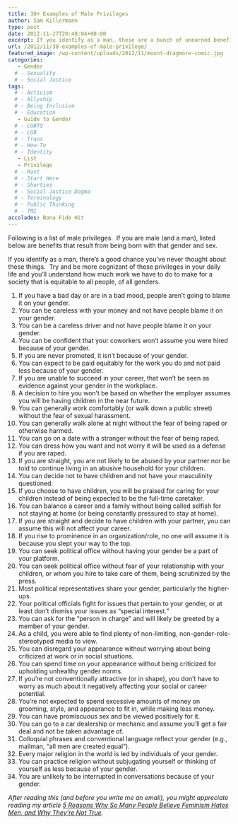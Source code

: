 ```yaml
---
title: 30+ Examples of Male Privileges
author: Sam Killermann
type: post
date: 2012-11-27T20:49:04+00:00
excerpt: If you identify as a man, these are a bunch of unearned benefits you get that folks with other genders do not. Read them and consider them. It’s not about shame. It’s about understanding.
url: /2012/11/30-examples-of-male-privilege/
featured_image: /wp-content/uploads/2012/11/mount-dragmore-comic.jpg
categories: 
   - Gender
  # - Sexuality
  # - Social Justice
tags:
  # - Activism
  # - Allyship
  # - Being Inclusive
  # - Education
   - Guide to Gender
  # - LGBTQ
  # - LGB
  # - Trans
  # - How-To
  # - Identity
   - List
   - Privilege
  # - Rant
  # - Start Here
  # - Shorties
  # - Social Justice Dogma
  # - Terminology
  # - Public Thinking
  # - TMI
accolades: Bona Fide Hit
---
```


Following is a list of male privileges. &nbsp;If you are male (and a man), listed below are benefits that result from being born with that gender and sex.

If you identify as a man, there’s a good chance you’ve never thought about these things. &nbsp;Try and be more cognizant of these privileges in your daily life and you&#8217;ll understand how much work we have to do to make for a society that is equitable to all people, of all genders.

  1. If you have a bad day or are in a bad mood, people aren’t going to blame it on your gender.
  2. You can be careless with your money and not have people blame it on your gender.
  3. You can be a careless driver and not have people blame it on your gender.
  4. You can be confident that your coworkers won’t assume you were hired because of your gender.
  5. If you are never promoted, it isn’t because of your gender.
  6. You can expect to be paid equitably for the work you do and not paid less because of your gender.
  7. If you are unable to succeed in your career, that won’t be seen as evidence against your gender in the workplace.
  8. A decision to hire you won’t be based on whether the employer assumes you will be having children in the near future.
  9. You can generally work comfortably (or walk down a public street) without the fear of sexual harassment.
 10. You can generally walk alone at night without the fear of being raped or otherwise harmed.
 11. You can go on a date with a stranger without the fear of being raped.
 12. You can dress how you want and not worry it will be used as a defense if you are raped.
 13. If you are straight, you are not likely to be abused by your partner nor be told to continue living in an abusive household for your children.
 14. You can decide not to have children and not have your masculinity questioned.
 15. If you choose to have children, you will be praised for caring for your children instead of being expected to be the full-time caretaker.
 16. You can balance a career and a family without being called selfish for not staying at home (or being constantly pressured to stay at home).
 17. If you are straight and decide to have children with your partner, you can assume this will not affect your career.
 18. If you rise to prominence in an organization/role, no one will assume it is because you slept your way to the top.
 19. You can seek political office without having your gender be a part of your platform.
 20. You can seek political office without fear of your relationship with your children, or whom you hire to take care of them, being scrutinized by the press.
 21. Most political representatives share your gender, particularly the higher-ups.
 22. Your political officials fight for issues that pertain to your gender, or at least don’t dismiss your issues as “special interest.”
 23. You can ask for the “person in charge” and will likely be greeted by a member of your gender.
 24. As a child, you were able to find plenty of non-limiting, non-gender-role-stereotyped media to view.
 25. You can disregard your appearance without worrying about being criticized at work or in social situations.
 26. You can spend time on your appearance without being criticized for upholding unhealthy gender norms.
 27. If you’re not conventionally attractive (or in shape), you don’t have to worry as much about it negatively affecting your social or career potential.
 28. You’re not expected to spend excessive amounts of money on grooming, style, and appearance to fit in, while making less money. 
 29. You can have promiscuous sex and be viewed positively for it.
 30. You can go to a car dealership or mechanic and assume you’ll get a fair deal and not be taken advantage of.
 31. Colloquial phrases and conventional language reflect your gender (e.g., mailman, “all men are created equal”).
 32. Every major religion in the world is led by individuals of your gender.
 33. You can practice religion without subjugating yourself or thinking of yourself as less because of your gender.
 34. You are unlikely to be interrupted in conversations because of your gender.

_After reading this (and before you write me an email), you might appreciate reading my article_ [_5 Reasons Why So Many People Believe Feminism Hates Men, and Why They&#8217;re Not True_][3]_._

 [1]: https://0afb8f23-e02f-4bd2-a9ce-bafa1dce6d8c.app.getshifter.io:27047/wp-content/themes/ipm4/library/images/a-guide-to-gender-2nd-edition-sam-killermann-200.jpg
 [2]: https://bit.ly/2m4IAFr "A Guide to Gender 2nd Edition by Sam Killermann"
 [3]: /2012/12/reasons-people-believe-feminism-hates-men/